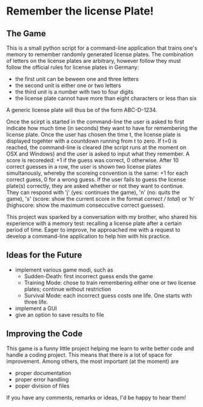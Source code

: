 # Remember the license Plate!

## The Game
This is a small python script for a command-line application that trains one's memory to remember randomly generated license plates.
The combination of letters on the license plates are arbitrary, however follow they must follow the official rules for license plates in Germany:

* the first unit can be beween one and three letters
* the second unit is either one or two letters
* the third unit is a number with two to four digits
* the license plate cannot have more than eight characters or less than six

A generic license plate will thus be of the form ABC-D-1234.

Once the scirpt is started in the command-line the user is asked to first indicate how much time (in seconds) they want to have for remembering the license plate.
Once the user has chosen the time t, the license plate is displayed togehter with a countdown running from t to zero. 
If t=0 is reached, the command-line is cleared (the script runs at the moment on OSX and Windows) and the user is asked to input what they remember. 
A score is recoreded: +1 if the guess was correct, 0 otherwise.
After 10 correct guesses in a row, the user is shown two license plates simultanously, whereby the scoreing convention is the same: +1 for each correct guess, 0 for a wrong guess.
If the user fails to guess the license plate(s) correctly, they are asked whether or not they want to continue.
They can respond with 'j' (yes: continues the game), 'n' (no: quits the game), 's' (score: show the current score in the format _correct / total_) or 'h' (highscore: show the maximum conseccutive correct guesses). 

This project was sparked by a conversation with my brother, who shared his experience with a memory test: recalling a license plate after a certain period of time. 
Eager to improve, he approached me with a request to develop a command-line application to help him with his practice. 

## Ideas for the Future
* implement various game modi, such as
  * Sudden-Death: first incorrect guess ends the game
  * Training Mode: chose to train remembering either one or two license plates; continue without restriction
  * Survival Mode: each incorrect guess costs one life. One starts with three life.
* implement a GUI
* give an option to save results to file

## Improving the Code
This game is a funny little project helping me learn to write better code and handle a coding project. 
This means that there is a lot of space for improvement. 
Among others, the most important (at the moment) are
* proper documentation
* proper error handling
* poper division of files

If you have any comments, remarks or ideas, I'd be happy to hear them! 
